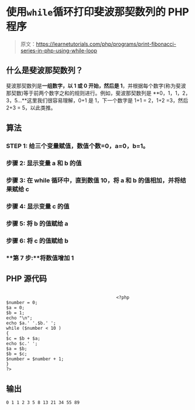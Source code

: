 # 使用`while`循环打印斐波那契数列的 PHP 程序

> 原文：<https://learnetutorials.com/php/programs/print-fibonacci-series-in-php-using-while-loop>

## 什么是斐波那契数列？

斐波那契数列是**一组数字，以 1 或 0 开始，然后是 1**，并根据每个数字(称为斐波那契数)等于前两个数字之和的规则进行。例如，斐波那契数列是 **0，1，1，2，3，5...**这里我们很容易理解，0+1 是 1，下一个数字是 1+1 = 2，1+2 =3，然后 2+3 = 5，以此类推。

## 算法

### **STEP 1:** 给三个变量赋值，数值个数=0，a=0，b=1。

### **步骤 2:** 显示变量 a 和 b 的值

### **步骤 3:** 在 while 循环中，直到数值 10，将 a 和 b 的值相加，并将结果赋给 c

### **步骤 4:** 显示变量 c 的值

### **步骤 5:** 将 b 的值赋给 a

### **步骤 6:** 将 c 的值赋给 b

### **第 7 步:**将数值增加 1

## PHP 源代码

```

                                          <?php 
$number = 0; 
$a = 0; 
$b = 1; 
echo "\n"; 
echo $a.' '.$b.' '; 
while ($number < 10 ) 
{ 
$c = $b + $a; 
echo $c.' '; 
$a = $b; 
$b = $c; 
$number = $number + 1; 
}
?> 

```

## 输出

```
0 1 1 2 3 5 8 13 21 34 55 89
```
